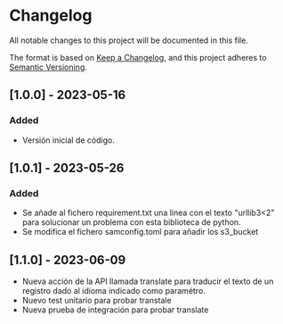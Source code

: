 # Changelog
All notable changes to this project will be documented in this file.

The format is based on [Keep a Changelog](https://keepachangelog.com/en/1.0.0/),
and this project adheres to [Semantic Versioning](https://semver.org/spec/v2.0.0.html).

## [1.0.0] - 2023-05-16
### Added
- Versión inicial de código.

## [1.0.1] - 2023-05-26
### Added
- Se añade al fichero requirement.txt una linea con el texto "urllib3<2" para solucionar un problema con esta biblioteca de python.
- Se modifica el fichero samconfig.toml para añadir los s3_bucket 

## [1.1.0] - 2023-06-09
- Nueva acción de la API llamada translate para traducir el texto de un registro dado al idioma indicado como paramétro.
- Nuevo test unitario para probar transtale
- Nueva prueba de integración para probar translate
